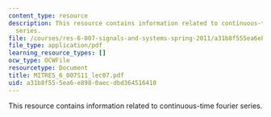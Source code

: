```yaml
---
content_type: resource
description: This resource contains information related to continuous-time fourier
  series.
file: /courses/res-6-007-signals-and-systems-spring-2011/a31b8f555ea6e8980aecdbd364516410_MITRES_6_007S11_lec07.pdf
file_type: application/pdf
learning_resource_types: []
ocw_type: OCWFile
resourcetype: Document
title: MITRES_6_007S11_lec07.pdf
uid: a31b8f55-5ea6-e898-0aec-dbd364516410
---
```

This resource contains information related to continuous-time fourier series.

